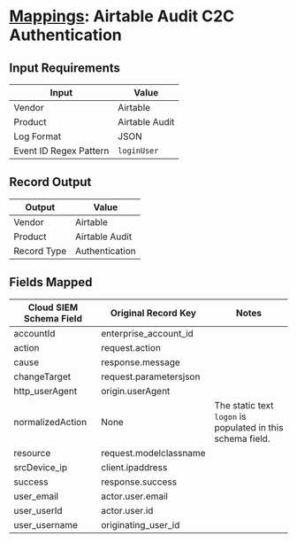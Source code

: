 # [Mappings](README.md): Airtable Audit C2C Authentication

## Input Requirements

|Input|Value|
|-----|-----|
|Vendor|Airtable|
|Product|Airtable Audit|
|Log Format|JSON|
|Event ID Regex Pattern|`loginUser`|

## Record Output

|Output|Value|
|------|-----|
|Vendor|Airtable|
|Product|Airtable Audit|
|Record Type|Authentication|

## Fields Mapped

|Cloud SIEM Schema Field|Original Record Key|Notes|
|-----------------------|-------------------|-----|
|accountId|enterprise_account_id||
|action|request.action||
|cause|response.message||
|changeTarget|request.parametersjson||
|http_userAgent|origin.userAgent||
|normalizedAction|None|The static text `logon` is populated in this schema field.|
|resource|request.modelclassname||
|srcDevice_ip|client.ipaddress||
|success|response.success||
|user_email|actor.user.email||
|user_userId|actor.user.id||
|user_username|originating_user_id||

